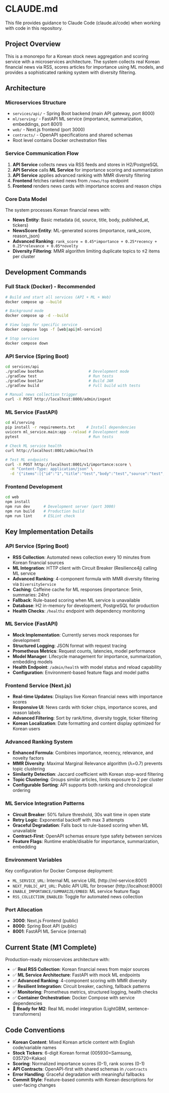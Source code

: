 # CLAUDE.md

This file provides guidance to Claude Code (claude.ai/code) when working with code in this repository.

## Project Overview

This is a monorepo for a Korean stock news aggregation and scoring service with a microservices architecture. The system collects real Korean financial news via RSS, scores articles for importance using ML models, and provides a sophisticated ranking system with diversity filtering.

## Architecture

### Microservices Structure
- `services/api/` - Spring Boot backend (main API gateway, port 8000)
- `ml/serving/` - FastAPI ML service (importance, summarization, embeddings, port 8001)
- `web/` - Next.js frontend (port 3000)
- `contracts/` - OpenAPI specifications and shared schemas
- Root level contains Docker orchestration files

### Service Communication Flow
1. **API Service** collects news via RSS feeds and stores in H2/PostgreSQL
2. **API Service** calls **ML Service** for importance scoring and summarization
3. **API Service** applies advanced ranking with MMR diversity filtering
4. **Frontend** fetches ranked news from `/news/top` endpoint
5. **Frontend** renders news cards with importance scores and reason chips

### Core Data Model
The system processes Korean financial news with:
- **News Entity**: Basic metadata (id, source, title, body, published_at, tickers)
- **NewsScore Entity**: ML-generated scores (importance, rank_score, reason_json)
- **Advanced Ranking**: `rank_score = 0.45*importance + 0.25*recency + 0.25*relevance + 0.05*novelty`
- **Diversity Filtering**: MMR algorithm limiting duplicate topics to ≤2 items per cluster

## Development Commands

### Full Stack (Docker) - Recommended
```bash
# Build and start all services (API + ML + Web)
docker compose up --build

# Background mode
docker compose up -d --build

# View logs for specific service
docker compose logs -f [web|api|ml-service]

# Stop services
docker compose down
```

### API Service (Spring Boot)
```bash
cd services/api
./gradlew bootRun                    # Development mode
./gradlew test                       # Run tests
./gradlew bootJar                    # Build JAR
./gradlew build                      # Full build with tests

# Manual news collection trigger
curl -X POST http://localhost:8000/admin/ingest
```

### ML Service (FastAPI)
```bash
cd ml/serving
pip install -r requirements.txt     # Install dependencies
uvicorn ml_service.main:app --reload # Development mode
pytest                               # Run tests

# Check ML service health
curl http://localhost:8001/admin/health

# Test ML endpoints
curl -X POST http://localhost:8001/v1/importance:score \
  -H "Content-Type: application/json" \
  -d '{"items":[{"id":"1","title":"test","body":"test","source":"test","published_at":"2024-01-01T00:00:00Z"}]}'
```

### Frontend Development
```bash
cd web
npm install
npm run dev      # Development server (port 3000)
npm run build    # Production build
npm run lint     # ESLint check
```

## Key Implementation Details

### API Service (Spring Boot)
- **RSS Collection**: Automated news collection every 10 minutes from Korean financial sources
- **ML Integration**: HTTP client with Circuit Breaker (Resilience4j) calling ML service
- **Advanced Ranking**: 4-component formula with MMR diversity filtering via `DiversityService`
- **Caching**: Caffeine cache for ML responses (importance: 5min, summaries: 24hr)
- **Fallback**: Rule-based scoring when ML service is unavailable
- **Database**: H2 in-memory for development, PostgreSQL for production
- **Health Checks**: `/healthz` endpoint with dependency monitoring

### ML Service (FastAPI)
- **Mock Implementation**: Currently serves mock responses for development
- **Structured Logging**: JSON format with request tracing
- **Prometheus Metrics**: Request counts, latencies, model performance
- **Model Manager**: Lifecycle management for importance, summarization, embedding models
- **Health Endpoint**: `/admin/health` with model status and reload capability
- **Configuration**: Environment-based feature flags and model paths

### Frontend Service (Next.js)
- **Real-time Updates**: Displays live Korean financial news with importance scores
- **Responsive UI**: News cards with ticker chips, importance scores, and reason labels
- **Advanced Filtering**: Sort by rank/time, diversity toggle, ticker filtering
- **Korean Localization**: Date formatting and content display optimized for Korean users

### Advanced Ranking System
- **Enhanced Formula**: Combines importance, recency, relevance, and novelty factors
- **MMR Diversity**: Maximal Marginal Relevance algorithm (λ=0.7) prevents topic clustering
- **Similarity Detection**: Jaccard coefficient with Korean stop-word filtering
- **Topic Clustering**: Groups similar articles, limits exposure to 2 per cluster
- **Configurable Sorting**: API supports both ranking and chronological ordering

### ML Service Integration Patterns
- **Circuit Breaker**: 50% failure threshold, 30s wait time in open state
- **Retry Logic**: Exponential backoff with max 3 attempts
- **Graceful Degradation**: Falls back to rule-based scoring when ML unavailable
- **Contract-First**: OpenAPI schemas ensure type safety between services
- **Feature Flags**: Runtime enable/disable for importance, summarization, embedding

### Environment Variables
Key configuration for Docker Compose deployment:
- `ML_SERVICE_URL`: Internal ML service URL (http://ml-service:8001)
- `NEXT_PUBLIC_API_URL`: Public API URL for browser (http://localhost:8000)
- `ENABLE_IMPORTANCE/SUMMARIZE/EMBED`: ML service feature flags
- `RSS_COLLECTION_ENABLED`: Toggle for automated news collection

### Port Allocation
- **3000**: Next.js Frontend (public)
- **8000**: Spring Boot API (public)
- **8001**: FastAPI ML Service (internal)

## Current State (M1 Complete)

Production-ready microservices architecture with:
- ✅ **Real RSS Collection**: Korean financial news from major sources
- ✅ **ML Service Architecture**: FastAPI with mock ML endpoints
- ✅ **Advanced Ranking**: 4-component scoring with MMR diversity
- ✅ **Resilient Integration**: Circuit breaker, caching, fallback patterns
- ✅ **Monitoring**: Prometheus metrics, structured logging, health checks
- ✅ **Container Orchestration**: Docker Compose with service dependencies
- 🔄 **Ready for M2**: Real ML model integration (LightGBM, sentence-transformers)

## Code Conventions

- **Korean Content**: Mixed Korean article content with English code/variable names
- **Stock Tickers**: 6-digit Korean format (005930=Samsung, 035720=Kakao)
- **Scoring**: Normalized importance scores (0-1), rank scores (0-1)
- **API Contracts**: OpenAPI-first with shared schemas in `/contracts`
- **Error Handling**: Graceful degradation with meaningful fallbacks
- **Commit Style**: Feature-based commits with Korean descriptions for user-facing changes